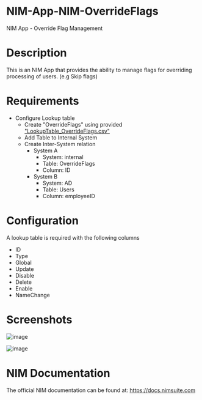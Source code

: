 # NIM-App-NIM-OverrideFlags
NIM App - Override Flag Management

# Description
This is an NIM App that provides the ability to manage flags for overriding processing of users. (e.g Skip flags)

# Requirements
- Configure Lookup table
    - Create "OverrideFlags" using provided ["LookupTable_OverrideFlags.csv"](LookupTable_OverrideFlags.csv)
	- Add Table to Internal System
	- Create Inter-System relation
		- System A
			- System: internal
			- Table: OverrideFlags
			- Column: ID
		- System B
			- System: AD
			- Table: Users
			- Column: employeeID

# Configuration
A lookup table is required with the following columns
- ID
- Type
- Global
- Update
- Disable
- Delete 
- Enable
- NameChange


# Screenshots
![image](https://user-images.githubusercontent.com/24281600/233438244-0985545a-484e-4ebc-9aab-02c5778db462.png)


![image](https://user-images.githubusercontent.com/24281600/233438269-b07321bb-8a0f-4dd4-a16d-3e00e0d0223e.png)



# NIM Documentation
The official NIM documentation can be found at: https://docs.nimsuite.com
